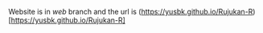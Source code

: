 Website is in *web* branch and the url is (https://yusbk.github.io/Rujukan-R)[https://yusbk.github.io/Rujukan-R]

